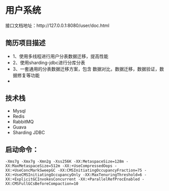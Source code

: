 <h1>用户系统</h1>
接口文档地址：http://127.0.0.1:8080/user/doc.html

## 简历项目描述

- 1、使用多线程进行用户分表数据迁移，提高性能
- 2、使用sharding-jdbc进行分库分表
- 3、一套通用的分表数据迁移方案，包含 数据对比，数据迁移，数据验证，数据修复等功能
-

## 技术栈

- Mysql
- Redis
- RabbitMQ
- Guava
- Sharding JDBC

## 启动命令：

`-Xms7g -Xmx7g -Xmn2g -Xss256K -XX:MetaspaceSize=128m -XX:MaxMetaspaceSize=512m -XX:+UseCompressedOops -XX:+UseConcMarkSweepGC -XX:CMSInitiatingOccupancyFraction=75 -XX:+UseCMSInitiatingOccupancyOnly -XX:MaxTenuringThreshold=6 -XX:+ExplicitGCInvokesConcurrent -XX:+ParallelRefProcEnabled -XX:CMSFullGCsBeforeCompaction=10`